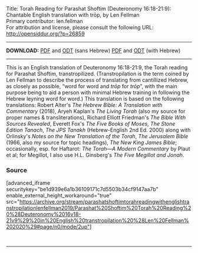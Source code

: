<html>
<head></head>
<body>
Title: Torah Reading for Parashat Shoftim (Deuteronomy 16:18-21:9): Chantable English translation with trōp, by Len Fellman<br />
Primary contributor: len.fellman<br />
For attribution and license, please consult the following URL: <a href="http://opensiddur.org/?p=26859">http://opensiddur.org/?p=26859</a>
<p />
<hr />

<strong>DOWNLOAD:</strong> 
<a href="https://archive.org/download/parashatshoftimtorahreadingwithenglishtranstropilationlenfellman2019/Parashat%20Shoftim%20Torah%20Reading%20%28Deuteronomy%2016v18-21v9%29%20in%20English%20transtropilation%20%28Len%20Fellman%202020%29%20-%20english%20only.pdf">PDF</a> and <a href="https://archive.org/download/parashatshoftimtorahreadingwithenglishtranstropilationlenfellman2019/Parashat%20Shoftim%20Torah%20Reading%20%28Deuteronomy%2016v18-21v9%29%20in%20English%20transtropilation%20%28Len%20Fellman%202020%29%20-%20english%20only.odt">ODT</a> (sans Hebrew) 
<a href="https://archive.org/download/parashatshoftimtorahreadingwithenglishtranstropilationlenfellman2019/Parashat%20Shoftim%20Torah%20Reading%20%28Deuteronomy%2016v18-21v9%29%20in%20English%20transtropilation%20%28Len%20Fellman%202020%29.pdf">PDF</a> and <a href="https://archive.org/download/parashatshoftimtorahreadingwithenglishtranstropilationlenfellman2019/Parashat%20Shoftim%20Torah%20Reading%20%28Deuteronomy%2016v18-21v9%29%20in%20English%20transtropilation%20%28Len%20Fellman%202020%29.odt">ODT</a> (with Hebrew)

<hr />

This is an English translation of Deuteronomy 16:18-21:9, the Torah reading for Parashat Shoftim, transtropilized. (Transtropilation is the term coined by Len Fellman to describe the process of translating from cantillized Hebrew, as closely as possible, “word for word and <em>trōp</em> for <em>trōp</em>”, with the main purpose being to aid a person with minimal Hebrew training in following the Hebrew leyning word for word.) This translation is based on the following translations: Robert Alter's <em>The Hebrew Bible: A Translation with Commentary</em> (2018), Aryeh Kaplan's <em>The Living Torah</em> (also my source for proper names &amp; transliterations), Richard Elliott Friedman's <em>The Bible With Sources Revealed</em>, Everett Fox's <em>The Five Books of Moses</em>, <em>The Stone Edition Tanach</em>, <em>The JPS Tanakh</em> (Hebrew-English 2nd Ed. 2000) along with Orlinsky's <em>Notes on the New Translation of the Torah</em>, <em>The Jerusalem Bible</em> (1966, also my source for topic headings), <em>The New King James Bible</em>; occasionally, esp. for Haftarot: <em>The Torah—A Modern Commentary</em> by Plaut et al; for Megillot, I also use H.L. Ginsberg's <em>The Five Megillot and Jonah</em>.

<h3>Source</h3>

[advanced_iframe securitykey="be1d939e6a1b36109171c7d5503b34cf9147aa7b" enable_external_height_workaround="true" src="https://archive.org/stream/parashatshoftimtorahreadingwithenglishtranstropilationlenfellman2019/Parashat%20Shoftim%20Torah%20Reading%20%28Deuteronomy%2016v18-21v9%29%20in%20English%20transtropilation%20%28Len%20Fellman%202020%29#page/n0/mode/2up"]

&nbsp;

<hr />

&nbsp;
</body>
</html>